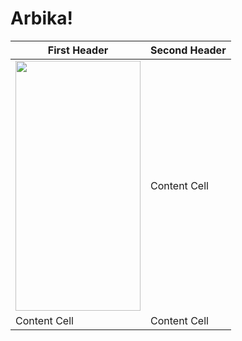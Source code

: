 # Arbika!

| First Header  | Second Header |
| ------------- | ------------- |
|<img src="https://github.com/alinaghizadeh71/Arbika/assets/16202692/08563c1f-7ea4-4290-8ece-8222158360e3" width="200" height="400"/> | Content Cell  |
| Content Cell | Content Cell  |
